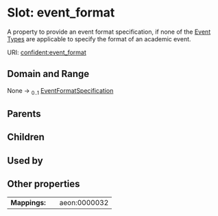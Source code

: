 
# Slot: event_format


A property to provide an event format specification, if none of the [Event Types](EventType.md) are applicable to specify the format of an academic event.

URI: [confident:event_format](https://raw.githubusercontent.com/TIBHannover/ConfIDent_schema/main/src/linkml/confident_schema.yaml#event_format)


## Domain and Range

None &#8594;  <sub>0..1</sub> [EventFormatSpecification](EventFormatSpecification.md)

## Parents


## Children


## Used by


## Other properties

|  |  |  |
| --- | --- | --- |
| **Mappings:** | | aeon:0000032 |

